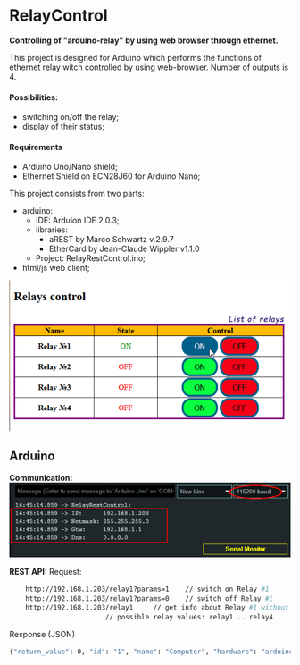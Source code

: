 # RelayControl
**Controlling of "arduino-relay" by using web browser through ethernet.**

This project is designed for Arduino which performs the functions of ethernet relay witch controlled by using web-browser. Number of outputs is 4.

#### Possibilities:
- switching on/off the relay;
- display of their status;

#### Requirements
- Arduino Uno/Nano shield;
- Ethernet Shield on ECN28J60 for Arduino Nano;

This project consists from two parts:
- arduino:
	- IDE: Arduion IDE 2.0.3;
	- libraries:
        - aREST by Marco Schwartz v.2.9.7
        - EtherCard by Jean-Claude Wippler v1.1.0
	- Project: RelayRestControl.ino;
- html/js web client;

![Example of WEB GUI](./doc/images/web.png)


## Arduino

**Communication:**
![Communication settings](./doc/images/arduino_serial.png)

**REST API:**
Request:
~~~bash
	http://192.168.1.203/relay1?params=1	// switch on Relay #1
	http://192.168.1.203/relay1?params=0	// switch off Relay #1
	http://192.168.1.203/relay1		// get info about Relay #1 without switching
						// possible relay values: relay1 .. relay4
~~~
Response (JSON)
~~~bash
{"return_value": 0, "id": "1", "name": "Computer", "hardware": "arduino", "connected": true}
~~~
